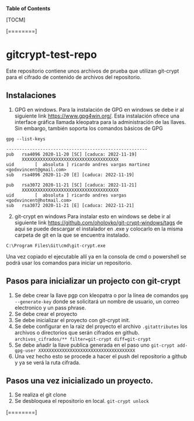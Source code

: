  **Table of Contents**

[TOCM]

[========]

# gitcrypt-test-repo
Este repositorio contiene unos archivos de prueba que utilizan git-crypt para el cifrado de contenido de archivos del repositorio.



## Instalaciones

1. GPG en windows.
Para la instalación de GPG en windows se debe ir al siguiente link https://www.gpg4win.org/. Esta instalación ofrece una interface gráfica llamada kleopatra para la administración de las llaves. Sin embargo, también soporta los comandos básicos de GPG 

`gpg --list-keys`

    ------------------------------------------------------
    pub   rsa4096 2020-11-20 [SC] [caduca: 2022-11-19]
		  XXXXXXXXXXXXXXXXXXXXXXXXXXXXXXXXXXXXX
    uid        [  absoluta ] ricardo andres vargas martinez <godxvincent@gmail.com>
    sub   rsa4096 2020-11-20 [E] [caduca: 2022-11-19]
    
    pub   rsa3072 2020-11-21 [SC] [caduca: 2022-11-21]
          XXXXXXXXXXXXXXXXXXXXXXXXXXXXXXXXXXXXX
    uid        [  absoluta ] ricardo andres vargas <godxvincent@hotmail.com>
    sub   rsa3072 2020-11-21 [E] [caduca: 2022-11-21]

2. git-crypt en windows
Para instalar esto en windows se debe ir al siguiente link https://github.com/oholovko/git-crypt-windows/tags de aqui se puede descargar el instalador en .exe y colocarlo en la misma carpeta de git en la que se encuentra instalado. 

`C:\Program Files\Git\cmd\git-crypt.exe`

Una vez copiado el ejecutable allí ya en la consola de cmd o powershell se podrá usar los comandos para iniciar un repositorio.

## Pasos para inicializar un projecto con git-crypt

1. Se debe crear la llave pgp con kleopatra o por la línea de comandos `gpg --generate-key` donde se solicitará un nombre de usuario,  un correo electronico y un pass phrase.
2. Se debe crear el proyecto
3. Se debe inicializar el proyecto con git-crypt init.
4. Se debe configurar en la raiz del proyecto el archivo `.gitattributes` los archivos o directorios que serán cifrados en github.
`archivos_cifrados/** filter=git-crypt diff=git-crypt`
5. Se debe añadir la llave publica generada en el paso uno 
`git-crypt add-gpg-user XXXXXXXXXXXXXXXXXXXXXXXXXXXXXXXXXXXXX`
6. Una vez hecho esto se procede a hacer el push del repositorio a github y ya se verá la ruta cifrada.

## Pasos una vez inicializado un proyecto.

1. Se realiza el git clone
2. Se desbloquea el repositorio en local. `git-crypt unlock`

[========]

